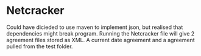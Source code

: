 # Netcracker
Could have dicieded to use maven to implement json, but realised that dependencies might break program.
Running the Netcracker file will give 2 agreement files stored as XML.
A current date agreement and a agreement pulled from the test folder.